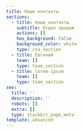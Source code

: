 ```yaml
---
title: Наши контакты
sections:
  - title: Наши контакты
    subtitle: Отдел продаж
    actions: []
    has_background: false
    background_color: white
    type: cta_section
  - title: Евгений
    team: []
    type: team_section
  - title: lorem-ipsum
    team: []
    type: team_section
seo:
  title: ''
  description: ''
  robots: []
  extra: []
  type: stackbit_page_meta
template: advanced
---
```

